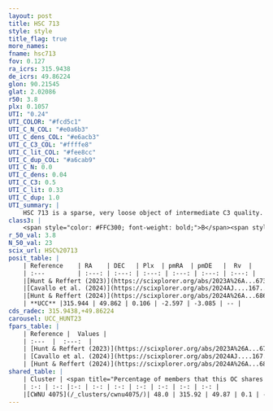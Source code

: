 ```yaml
---
layout: post
title: HSC 713
style: style
title_flag: true
more_names: 
fname: hsc713
fov: 0.127
ra_icrs: 315.9438
de_icrs: 49.86224
glon: 90.21545
glat: 2.02086
r50: 3.8
plx: 0.1057
UTI: "0.24"
UTI_COLOR: "#fcd5c1"
UTI_C_N_COL: "#e0a6b3"
UTI_C_dens_COL: "#e6acb3"
UTI_C_C3_COL: "#ffffe8"
UTI_C_lit_COL: "#fee8cc"
UTI_C_dup_COL: "#a6cab9"
UTI_C_N: 0.0
UTI_C_dens: 0.04
UTI_C_C3: 0.5
UTI_C_lit: 0.33
UTI_C_dup: 1.0
UTI_summary: |
    HSC 713 is a sparse, very loose object of intermediate C3 quality. It was recently reported in the literature. This object shares a moderate percentage of members with a later reported entry.<br><br><span style="color: #99180f; font-weight: bold;">Warning: </span>contains less than 25 stars with <i>P>0.5</i> estimated.
class3: |
    <span style="color: #FFC300; font-weight: bold;">B</span><span style="color: #FFC300; font-weight: bold;">B</span>
r_50_val: 3.8
N_50_val: 23
scix_url: HSC%20713
posit_table: |
    | Reference    | RA    | DEC   | Plx  | pmRA  | pmDE   |  Rv  |
    | :---         | :---: | :---: | :---: | :---: | :---: | :---: |
    |[Hunt & Reffert (2023)](https://scixplorer.org/abs/2023A%26A...673A.114H) | 315.925 | 49.868 | 0.117 | -2.645 | -3.081 | -- |
    |[Cavallo et al. (2024)](https://scixplorer.org/abs/2024AJ....167...12C) | 315.95 | 49.779 | 0.115 | -- | -- | -- |
    |[Hunt & Reffert (2024)](https://scixplorer.org/abs/2024A%26A...686A..42H) | 315.925 | 49.868 | 0.117 | -2.645 | -3.081 | -- |
    | **UCC** |315.944 | 49.862 | 0.106 | -2.597 | -3.085 | -- | 
cds_radec: 315.9438,+49.86224
carousel: UCC_HUNT23
fpars_table: |
    | Reference |  Values |
    | :---  |  :---:  |
    | [Hunt & Reffert (2023)](https://scixplorer.org/abs/2023A%26A...673A.114H) | `AV50=4.895, diffAV50=2.476, MOD50=14.475, logAge50=7.331` |
    | [Cavallo et al. (2024)](https://scixplorer.org/abs/2024AJ....167...12C) | `AV50=4.62, dMod50=13.76, logAge50=7.13, [Fe/H]50=0.16` |
    | [Hunt & Reffert (2024)](https://scixplorer.org/abs/2024A%26A...686A..42H) | `MassJ=1254.40` |
shared_table: |
    | Cluster | <span title="Percentage of members that this OC shares with the ones listed">%</span>   | RA   | DEC   | Plx   | pmRA  | pmDE  | Rv | UTI |
    | :-: | :-: |:-: | :-: | :-: | :-: | :-: | :-: | :-: |
    |[CWNU 4075](/_clusters/cwnu4075/)| 48.0 | 315.92 | 49.87 | 0.1 | -2.54 | -3.02 | -- |0.15 |
---
```

